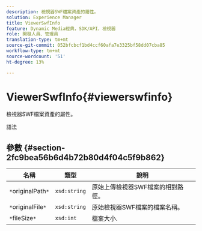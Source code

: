 ```yaml
---
description: 檢視器SWF檔案資產的屬性。
solution: Experience Manager
title: ViewerSwfInfo
feature: Dynamic Media經典，SDK/API，檢視器
role: 開發人員、管理員
translation-type: tm+mt
source-git-commit: 052bfcbcf1bd4ccf60afa7e3325bf58dd07cba85
workflow-type: tm+mt
source-wordcount: '51'
ht-degree: 13%

---
```



# ViewerSwfInfo{#viewerswfinfo}

檢視器SWF檔案資產的屬性。

語法

## 參數 {#section-2fc9bea56b6d4b72b80d4f04c5f9b862}

| 名稱 | 類型 | 說明 |
|---|---|---|
| `*`originalPath`*` | `xsd:string` | 原始上傳檢視器SWF檔案的相對路徑。 |
| `*`originalFile`*` | `xsd:string` | 原始檢視器SWF檔案的檔案名稱。 |
| `*`fileSize`*` | `xsd:int` | 檔案大小. |

